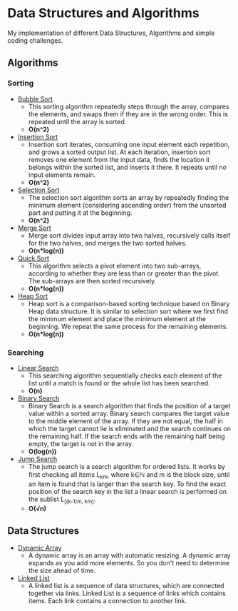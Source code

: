 # Data Structures and Algorithms
My implementation of different Data Structures, Algorithms and simple coding challenges.

## Algorithms

### Sorting

- [Bubble Sort](https://github.com/0l1v3rr/algorithms/blob/master/src/main/java/com/oliverr/algorithms/sorting/BubbleSort.java)
  - This sorting algorithm repeatedly steps through the array, compares the elements, and swaps them if they are in the wrong order. This is repeated until the array is sorted.
  - **O(n^2)**
- [Insertion Sort](https://github.com/0l1v3rr/algorithms/blob/master/src/main/java/com/oliverr/algorithms/sorting/InsertionSort.java)
  - Insertion sort iterates, consuming one input element each repetition, and grows a sorted output list. At each iteration, insertion sort removes one element from the input data, finds the location it belongs within the sorted list, and inserts it there. It repeats until no input elements remain.
  - **O(n^2)**
- [Selection Sort](https://github.com/0l1v3rr/algorithms/blob/master/src/main/java/com/oliverr/algorithms/sorting/SelectionSort.java)
  - The selection sort algorithm sorts an array by repeatedly finding the minimum element (considering ascending order) from the unsorted part and putting it at the beginning.
  - **O(n^2)**
- [Merge Sort](https://github.com/0l1v3rr/algorithms/blob/master/src/main/java/com/oliverr/algorithms/sorting/MergeSort.java)
  - Merge sort divides input array into two halves, recursively calls itself for the two halves, and merges the two sorted halves.
  - **O(n*log(n))**
- [Quick Sort](https://github.com/0l1v3rr/algorithms/blob/master/src/main/java/com/oliverr/algorithms/sorting/QuickSort.java)
  - This algorithm selects a pivot element into two sub-arrays, according to whether they are less than or greater than the pivot. The sub-arrays are then sorted recursively.
  - **O(n*log(n))**
- [Heap Sort](https://github.com/0l1v3rr/algorithms/blob/master/src/main/java/com/oliverr/algorithms/sorting/HeapSort.java)
  - Heap sort is a comparison-based sorting technique based on Binary Heap data structure. It is similar to selection sort where we first find the minimum element and place the minimum element at the beginning. We repeat the same process for the remaining elements.
  - **O(n*log(n))**

### Searching

- [Linear Search](https://github.com/0l1v3rr/algorithms/blob/master/src/main/java/com/oliverr/algorithms/searching/LinearSearch.java)
  -  This searching algorithm sequentially checks each element of the list until a match is found or the whole list has been searched.
  - **O(n)**
- [Binary Search](https://github.com/0l1v3rr/algorithms/blob/master/src/main/java/com/oliverr/algorithms/searching/BinarySearch.java)
  - Binary Search is a search algorithm that finds the position of a target value within a sorted array. Binary search compares the target value to the middle element of the array. If they are not equal, the half in which the target cannot lie is eliminated and the search continues on the remaining half. If the search ends with the remaining half being empty, the target is not in the array.
  - **O(log(n))**
- [Jump Search](https://github.com/0l1v3rr/algorithms/blob/master/src/main/java/com/oliverr/algorithms/searching/JumpSearch.java)
  - The jump search is a search algorithm for ordered lists. It works by first checking all items L<sub>km</sub>, where k∈ℕ  and m is the block size, until an item is found that is larger than the search key. To find the exact position of the search key in the list a linear search is performed on the sublist L<sub>[(k-1)m, km]</sub>.
  - **O(√n)**

## Data Structures
- [Dynamic Array](https://github.com/0l1v3rr/algorithms/blob/master/src/main/java/com/oliverr/algorithms/datastructures/ArrayList.java)
  - A dynamic array is an array with automatic resizing. A dynamic array expands as you add more elements. So you don't need to determine the size ahead of time.
- [Linked List](https://github.com/0l1v3rr/algorithms/blob/master/src/main/java/com/oliverr/algorithms/datastructures/LinkedList.java)
  - A linked list is a sequence of data structures, which are connected together via links. Linked List is a sequence of links which contains items. Each link contains a connection to another link.